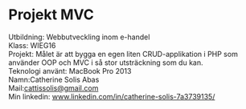<h1>Projekt MVC </h1>

Utbildning: Webbutveckling inom e-handel <br> 
Klass: WIEG16 <br> 
Projekt: Målet är att bygga en egen liten CRUD-applikation i PHP som använder OOP och MVC i så stor utsträckning som du kan. <br> 
Teknologi använt: MacBook Pro 2013<br> 
Namn:Catherine Solis Abas <br>
Mail:cattissolis@gmail.com <br> 
Min linkedin: www.linkedin.com/in/catherine-solis-7a3739135/<br> 

